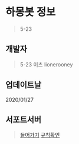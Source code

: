 # 하몽봇 정보
> 5-23

## 개발자
> 5-23
> 이츠
> lionerooney

## 업데이트날
2020/01/27

## 서포트서버
> <a href = "https://discord.gg/qHrPnScaCV">들어가기</a>
> <a href = "https://discord.gg/qHrPnScaCV">규칙확인</a>
